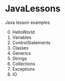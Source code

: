 # JavaLessons
Java lesson examples

0. HelloWorld
1. Variables
2. ControlStatements
3. Classes
4. Generics
5. Strings 
6. Collections
8. Exceptions
9. IO